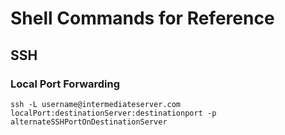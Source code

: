 # Shell Commands for Reference

## SSH
### Local Port Forwarding
```
ssh -L username@intermediateserver.com localPort:destinationServer:destinationport -p alternateSSHPortOnDestinationServer
```
